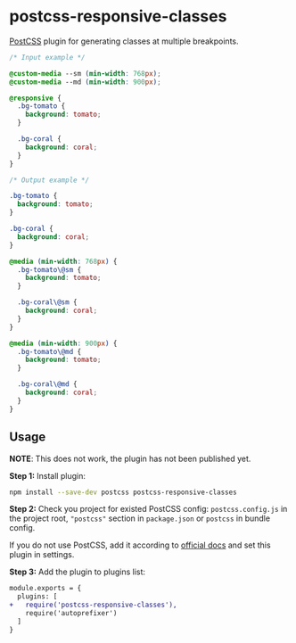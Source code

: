 # postcss-responsive-classes

[PostCSS] plugin for generating classes at multiple breakpoints.

[postcss]: https://github.com/postcss/postcss

```css
/* Input example */

@custom-media --sm (min-width: 768px);
@custom-media --md (min-width: 900px);

@responsive {
  .bg-tomato {
    background: tomato;
  }

  .bg-coral {
    background: coral;
  }
}
```

```css
/* Output example */

.bg-tomato {
  background: tomato;
}

.bg-coral {
  background: coral;
}

@media (min-width: 768px) {
  .bg-tomato\@sm {
    background: tomato;
  }

  .bg-coral\@sm {
    background: coral;
  }
}

@media (min-width: 900px) {
  .bg-tomato\@md {
    background: tomato;
  }

  .bg-coral\@md {
    background: coral;
  }
}
```

## Usage

**NOTE**: This does not work, the plugin has not been published yet.

**Step 1:** Install plugin:

```sh
npm install --save-dev postcss postcss-responsive-classes
```

**Step 2:** Check you project for existed PostCSS config: `postcss.config.js`
in the project root, `"postcss"` section in `package.json`
or `postcss` in bundle config.

If you do not use PostCSS, add it according to [official docs]
and set this plugin in settings.

**Step 3:** Add the plugin to plugins list:

```diff
module.exports = {
  plugins: [
+   require('postcss-responsive-classes'),
    require('autoprefixer')
  ]
}
```

[official docs]: https://github.com/postcss/postcss#usage
